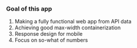 ### Goal of this app

1. Making a fully functional web app from API data
2. Achieving good max-width containerization
3. Response design for mobile
4. Focus on so-what of numbers
